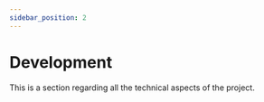 ```yaml
---
sidebar_position: 2
---
```


# Development

This is a section regarding all the technical aspects of the project.

